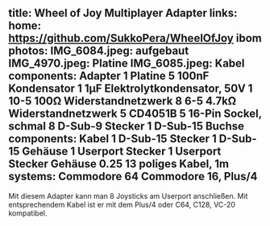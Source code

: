 title: Wheel of Joy Multiplayer Adapter
links:
    home: https://github.com/SukkoPera/WheelOfJoy
    ibom
photos:
    IMG_6084.jpeg: aufgebaut
    IMG_4970.jpeg: Platine
    IMG_6085.jpeg: Kabel
components: Adapter
    1 Platine
    5 100nF Kondensator
    1 1µF Elektrolytkondensator, 50V
    1 10-5 100Ω Widerstandnetzwerk
    8 6-5 4.7kΩ Widerstandnetzwerk
    5 CD4051B
    5 16-Pin Sockel, schmal
    8 D-Sub-9 Stecker
    1 D-Sub-15 Buchse
components: Kabel
    1 D-Sub-15 Stecker
    1 D-Sub-15 Gehäuse
    1 Userport Stecker
    1 Userport Stecker Gehäuse
    0.25 13 poliges Kabel, 1m
systems:
    Commodore 64
    Commodore 16, Plus/4
---
Mit diesem Adapter kann man 8 Joysticks am Userport anschließen. Mit entsprechendem Kabel ist er mit dem Plus/4 oder C64, C128, VC-20 kompatibel.
